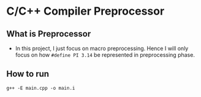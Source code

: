 # C/C++ Compiler Preprocessor
## What is Preprocessor
- In this project, I just focus on macro preprocessing. Hence I will only focus on how `#define PI 3.14` be represented in preprocessing phase.
## How to run
```bash=
g++ -E main.cpp -o main.i
```
